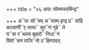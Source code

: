 +++
title = "०६ अपाः सोममस्तमिन्द्र"

+++
अ᳓पाः सो᳓मम् अ᳓स्तम् इन्द्र प्र᳓ याहि  
कल्याणी᳓र् जाया᳓ सुर᳓णं गृहे᳓ ते  
य᳓त्रा र᳓थस्य बृहतो᳓ निधा᳓नं  
विमो᳓चनं वाजि᳓नो द᳓क्षिणावत्
